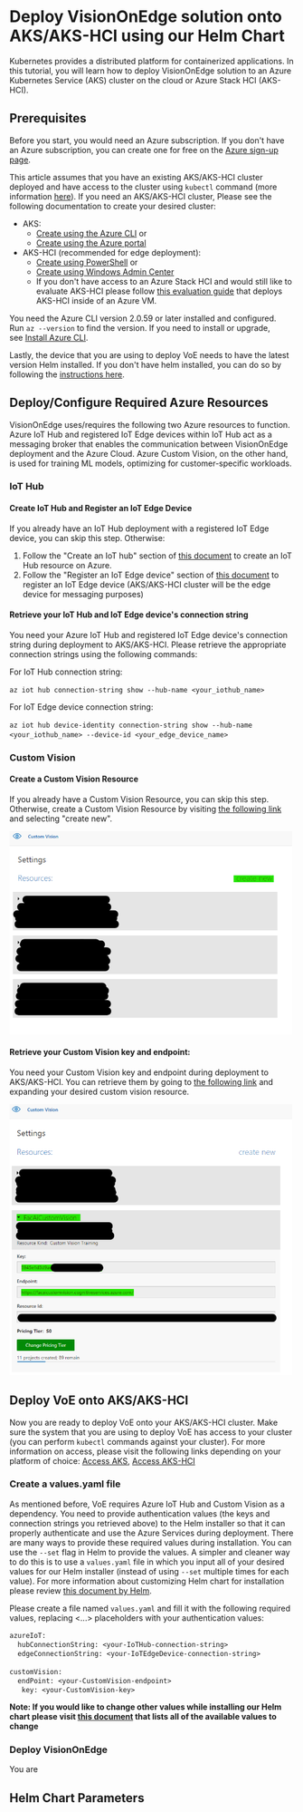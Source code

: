 # Deploy VisionOnEdge solution onto AKS/AKS-HCI using our Helm Chart

Kubernetes provides a distributed platform for containerized applications. In this tutorial, you will learn how to deploy VisionOnEdge solution to an Azure Kubernetes Service (AKS) cluster on the cloud or Azure Stack HCI (AKS-HCI).

## Prerequisites

Before you start, you would need an Azure subscription. If you don't have an Azure subscription, you can create one for free on the  [Azure sign-up page](https://aka.ms/createazuresubscription).

This article assumes that you have an existing AKS/AKS-HCI cluster deployed and have access to the cluster using `kubectl` command (more information [here](https://kubernetes.io/docs/tasks/access-application-cluster/access-cluster/#accessing-for-the-first-time-with-kubectl)). If you need an AKS/AKS-HCI cluster, Please see the following documentation to create your desired cluster:

- AKS:  
  - [Create using the Azure CLI](https://github.com/MicrosoftDocs/azure-docs/blob/master/articles/aks/kubernetes-walkthrough.md) or 
  - [Create using the Azure portal](https://github.com/MicrosoftDocs/azure-docs/blob/master/articles/aks/kubernetes-walkthrough-portal.md)
- AKS-HCI (recommended for edge deployment): 
  - [Create using PowerShell](https://docs.microsoft.com/en-us/azure-stack/aks-hci/kubernetes-walkthrough-powershell) or
  - [Create using Windows Admin Center](https://docs.microsoft.com/en-us/azure-stack/aks-hci/setup) 
  - If you don't have access to an Azure Stack HCI and would still like to evaluate AKS-HCI please follow [this evaluation guide](https://github.com/Azure/aks-hci/tree/main/eval) that deploys AKS-HCI inside of an Azure VM.

You need the Azure CLI version 2.0.59 or later installed and configured. Run `az --version` to find the version. If you need to install or upgrade, see [Install Azure CLI](https://github.com/MicrosoftDocs/azure-docs/blob/master/cli/azure/install-azure-cli).

Lastly, the device that you are using to deploy VoE needs to have the latest version Helm installed. If you don't have helm installed, you can do so by following the [instructions here](https://helm.sh/docs/intro/install/). 

## Deploy/Configure Required Azure Resources

VisionOnEdge uses/requires the following two Azure resources to function. Azure IoT Hub and registered IoT Edge devices within IoT Hub act as a messaging broker that enables the communication between VisionOnEdge deployment and the Azure Cloud. Azure Custom Vision, on the other hand, is used for training ML models, optimizing for customer-specific workloads.  

### IoT Hub

#### Create IoT Hub and Register an IoT Edge Device

If you already have an IoT Hub deployment with a registered IoT Edge device, you can skip this step. Otherwise:

1. Follow the "Create an IoT hub" section of [this document](https://docs.microsoft.com/en-us/azure/iot-edge/quickstart-linux?view=iotedge-2018-06#create-an-iot-hub) to create an IoT Hub resource on Azure. 
2. Follow the "Register an IoT Edge device" section of [this document](https://docs.microsoft.com/en-us/azure/iot-edge/quickstart-linux?view=iotedge-2018-06#register-an-iot-edge-device) to register an IoT Edge device (AKS/AKS-HCI cluster will be the edge device for messaging purposes)

#### Retrieve your IoT Hub and IoT Edge device's connection string

You need your Azure IoT Hub and registered IoT Edge device's connection string during deployment to AKS/AKS-HCI. Please retrieve the appropriate connection strings using the following commands:

For IoT Hub connection string:

`az iot hub connection-string show --hub-name <your_iothub_name>`

For IoT Edge device connection string:

`az iot hub device-identity connection-string show --hub-name <your_iothub_name> --device-id <your_edge_device_name>`

### Custom Vision

#### Create a Custom Vision Resource

If you already have a Custom Vision Resource, you can skip this step. Otherwise, create a Custom Vision Resource by visiting [the following link](https://www.customvision.ai/projects#/settings) and selecting "create new".

<img src="../assets/CVnew.png" width="500">

#### Retrieve your Custom Vision key and endpoint:

You need your Custom Vision key and endpoint during deployment to AKS/AKS-HCI. You can retrieve them by going to [the following link](https://www.customvision.ai/projects#/settings) and expanding your desired custom vision resource.


<img src="../assets/CVget.png" width="500">

## Deploy VoE onto AKS/AKS-HCI

Now you are ready to deploy VoE onto your AKS/AKS-HCI cluster. Make sure the system that you are using to deploy VoE has access to your cluster (you can perform `kubectl` commands against your cluster). For more information on access, please visit the following links depending on your platform of choice: [Access AKS](https://docs.microsoft.com/en-us/azure/aks/control-kubeconfig-access), [Access AKS-HCI](https://docs.microsoft.com/en-us/azure-stack/aks-hci/ad-sso)

### Create a values.yaml file

As mentioned before, VoE requires Azure IoT Hub and Custom Vision as a dependency. You need to provide authentication values (the keys and connection strings you retrieved above) to the Helm installer so that it can properly authenticate and use the Azure Services during deployment. There are many ways to provide these required values during installation. You can use the `--set` flag in Helm to provide the values. A simpler and cleaner way to do this is to use a `values.yaml` file in which you input all of your desired values for our Helm installer (instead of using `--set` multiple times for each value). For more information about customizing Helm chart for installation please review [this document by Helm](https://helm.sh/docs/intro/using_helm/#customizing-the-chart-before-installing). 

Please create a file named `values.yaml` and fill it with the following required values, replacing <...> placeholders with your authentication values:

  ```
  azureIoT:
    hubConnectionString: <your-IoTHub-connection-string>
    edgeConnectionString: <your-IoTEdgeDevice-connection-string>

  customVision:
    endPoint: <your-CustomVision-endpoint>
     key: <your-CustomVision-key>
  ```
  
  **Note: If you would like to change other values while installing our Helm chart please visit [this document](VoE_Helm_Chart.md) that lists all of the available values to change**

### Deploy VisionOnEdge

You are 

## Helm Chart Parameters

